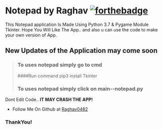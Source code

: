 # Notepad by Raghav [![forthebadge](https://forthebadge.com/images/badges/made-with-python.svg)](https://forthebadge.com)
This Notepad application Is Made Using Python 3.7 & Pygame Module Tkinter.
Hope You Will Like The App.. and also u can use the code to make your own version of App.

## New Updates of the Application may come soon

> ### To uses notepad simply go to cmd
>####Run command pip3 install Tkinter
> ### To uses notepad simply click on main--notepad.py

Dont Edit Code.. **IT MAY CRASH THE APP!**

* Follow Me On Github at [Raghav0482](https://github.com/Raghav0482)

### ThankYou!
